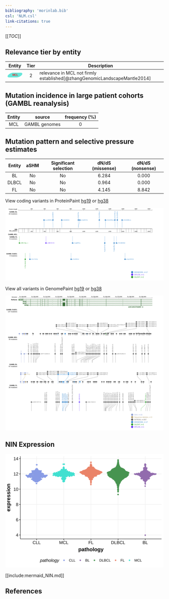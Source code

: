 ```yaml
---
bibliography: 'morinlab.bib'
csl: 'NLM.csl'
link-citations: true
---
```

[[_TOC_]]


## Relevance tier by entity

|Entity|Tier|Description                            |
|:------:|:----:|---------------------------------------|
|![MCL](images/icons/MCL_tier2.png)   |2   |relevance in MCL not firmly established[@zhangGenomicLandscapeMantle2014]|

## Mutation incidence in large patient cohorts (GAMBL reanalysis)

|Entity|source       |frequency (%)|
|:------:|:-------------:|:-------------:|
|MCL   |GAMBL genomes|0            |

## Mutation pattern and selective pressure estimates

|Entity|aSHM|Significant selection|dN/dS (missense)|dN/dS (nonsense)|
|:------:|:----:|:---------------------:|:----------------:|:----------------:|
|BL    |No  |No                   |6.284           |0.000           |
|DLBCL |No  |No                   |0.964           |0.000           |
|FL    |No  |No                   |4.145           |8.842           |




View coding variants in ProteinPaint [hg19](https://morinlab.github.io/LLMPP/GAMBL/NIN_protein.html)  or [hg38](https://morinlab.github.io/LLMPP/GAMBL/NIN_protein_hg38.html)

![](images/proteinpaint/NIN_NM_182944.svg)

View all variants in GenomePaint [hg19](https://morinlab.github.io/LLMPP/GAMBL/NIN.html)  or [hg38](https://morinlab.github.io/LLMPP/GAMBL/NIN_hg38.html)

![](images/proteinpaint/NIN.svg)

## NIN Expression
![](images/gene_expression/NIN_by_pathology.svg)
<!-- ORIGIN: zhangGenomicLandscapeMantle2014 -->
<!-- MCL: zhangGenomicLandscapeMantle2014 -->

[[include:mermaid_NIN.md]]

## References

